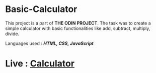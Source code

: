 # Basic-Calculator

This project is a part of **THE ODIN PROJECT**. The task was to create a simple calculator with basic functionalities like add, subtract, multiply, divide.

Languages used : ***HTML, CSS, JavaScript***

# Live : [Calculator](https://rvarad.github.io/top-calculator/)